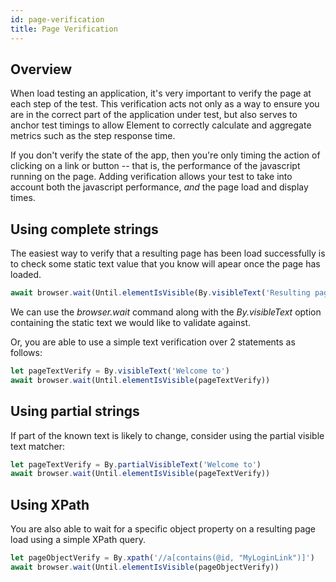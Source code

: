 ```yaml
---
id: page-verification
title: Page Verification
---
```


## Overview

When load testing an application, it's very important to verify the page at each step of the test.
This verification acts not only as a way to ensure you are in the correct part of the application under test, 
but also serves to anchor test timings to allow Element to correctly calculate and aggregate metrics such as the step response time.

If you don't verify the state of the app, then you're only timing the action of clicking on a link or button -- that is, the performance of the javascript running on the page.
Adding verification allows your test to take into account both the javascript performance, *and* the page load and display times.

## Using complete strings

The easiest way to verify that a resulting page has been load successfully is to check some static text value that you know will apear once the page has loaded.

```typescript
await browser.wait(Until.elementIsVisible(By.visibleText('Resulting page text here')))
```
We can use the *browser.wait* command along with the *By.visibleText* option containing the static text we would like to validate against.

Or, you are able to use a simple text verification over 2 statements as follows:

```typescript
let pageTextVerify = By.visibleText('Welcome to')
await browser.wait(Until.elementIsVisible(pageTextVerify))
```

## Using partial strings

If part of the known text is likely to change, consider using the partial visible text matcher:

```typescript
let pageTextVerify = By.partialVisibleText('Welcome to')
await browser.wait(Until.elementIsVisible(pageTextVerify))
```

## Using XPath

You are also able to wait for a specific object property on a resulting page load using a simple XPath query.

```typescript
let pageObjectVerify = By.xpath('//a[contains(@id, "MyLoginLink")]')
await browser.wait(Until.elementIsVisible(pageObjectVerify))
```

<!-- suffix -->
